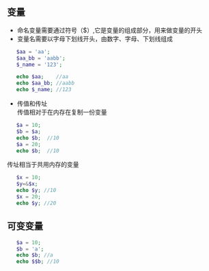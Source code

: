 ## 变量

- 命名变量需要通过符号（$）,它是变量的组成部分，用来做变量的开头
- 变量名需要以字母下划线开头，由数字、字母、下划线组成

```php
   $aa = 'aa';
   $aa_bb = 'aabb';
   $_name = '123';

   echo $aa;    //aa
   echo $aa_bb; //aabb
   echo $_name; //123
```

- 传值和传址  
  传值相对于在内存在复制一份变量

```php
   $a = 10;
   $b = $a;
   echo $b;  //10
   $a = 20;
   echo $b;  //10
```

传址相当于共用内存的变量

```php
   $x = 10;
   $y=&$x;
   echo $y; //10
   $x = 20;
   echo $y; //20
```

## 可变变量

```php
   $a = 10;
   $b = 'a';
   echo $b; //a
   echo $$b; //10
```
